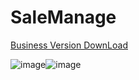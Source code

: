 # SaleManage
[Business Version DownLoad](https://github.com/HaoLeiQ/Sale-Manage/raw/master/Business%20Manage.apk)

![image](https://github.com/HaoLeiQ/Sale-Manage/raw/master/1.png)![image](https://github.com/HaoLeiQ/Sale-Manage/raw/master/2.png)


